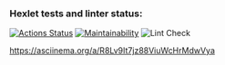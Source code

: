 ### Hexlet tests and linter status:
[![Actions Status](https://github.com/mintmolly/frontend-project-lvl1/workflows/hexlet-check/badge.svg)](https://github.com/mintmolly/frontend-project-lvl1/actions)
[![Maintainability](https://api.codeclimate.com/v1/badges/a99a88d28ad37a79dbf6/maintainability)](https://codeclimate.com/github/codeclimate/codeclimate/maintainability)
![Lint Check](https://github.com/mintmolly/frontend-project-lvl1/actions/workflows/lint-check.yml/badge.svg)

https://asciinema.org/a/R8Lv9It7jz88ViuWcHrMdwVya